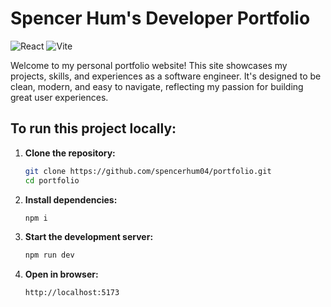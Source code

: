 <!-- @format -->

# Spencer Hum's Developer Portfolio

![React](https://shields.io/badge/react-black?logo=react&style=for-the-badge) ![Vite](https://img.shields.io/badge/Vite-B73BFE?style=for-the-badge&logo=vite&logoColor=FFD62E)

Welcome to my personal portfolio website! This site showcases my projects, skills, and experiences as a software engineer. It's designed to be clean, modern, and easy to navigate, reflecting my passion for building great user experiences.

## To run this project locally:

1. **Clone the repository:**
   ```bash
   git clone https://github.com/spencerhum04/portfolio.git
   cd portfolio
2. **Install dependencies:**
   ```bash
   npm i
3. **Start the development server:**
   ```bash
   npm run dev
3. **Open in browser:**
   ```bash
   http://localhost:5173
